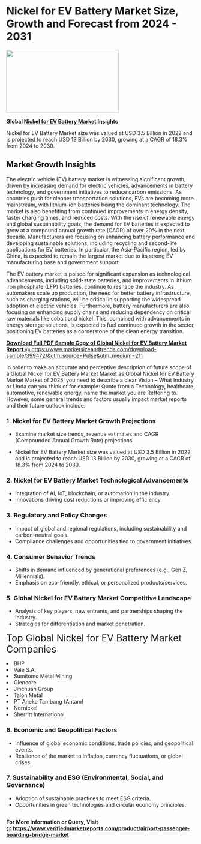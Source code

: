 <H1>Nickel for EV Battery Market Size, Growth and Forecast from 2024 - 2031</H1><img class="aligncenter size-medium wp-image-584254" src="https://thirdeyenews.in/wp-content/uploads/2024/09/Global-Market-Research-300x168.jpeg" alt="" width="300" height="168" /><p><strong>Global&nbsp;<a href="https://www.marketsizeandtrends.com/download-sample/399472/&amp;utm_source=Pulse&amp;utm_medium=211">Nickel for EV Battery Market</a> Insights</strong></p><p>Nickel for EV Battery Market size was valued at USD 3.5 Billion in 2022 and is projected to reach USD 13 Billion by 2030, growing at a CAGR of 18.3% from 2024 to 2030.</p><p><h2>Market Growth Insights</h2> <p>The electric vehicle (EV) battery market is witnessing significant growth, driven by increasing demand for electric vehicles, advancements in battery technology, and government initiatives to reduce carbon emissions. As countries push for cleaner transportation solutions, EVs are becoming more mainstream, with lithium-ion batteries being the dominant technology. The market is also benefiting from continued improvements in energy density, faster charging times, and reduced costs. With the rise of renewable energy and global sustainability goals, the demand for EV batteries is expected to grow at a compound annual growth rate (CAGR) of over 20% in the next decade. Manufacturers are focusing on enhancing battery performance and developing sustainable solutions, including recycling and second-life applications for EV batteries. In particular, the Asia-Pacific region, led by China, is expected to remain the largest market due to its strong EV manufacturing base and government support.</p> <p><a href="#"></a></p> <p>The EV battery market is poised for significant expansion as technological advancements, including solid-state batteries, and improvements in lithium iron phosphate (LFP) batteries, continue to reshape the industry. As automakers scale up production, the need for better battery infrastructure, such as charging stations, will be critical in supporting the widespread adoption of electric vehicles. Furthermore, battery manufacturers are also focusing on enhancing supply chains and reducing dependency on critical raw materials like cobalt and nickel. This, combined with advancements in energy storage solutions, is expected to fuel continued growth in the sector, positioning EV batteries as a cornerstone of the clean energy transition.</p> <p><a href="#"></p><p><span class=""><strong>Download Full PDF Sample Copy of Global Nickel for EV Battery Market Report</strong> @ <a href="https://www.marketsizeandtrends.com/download-sample/399472/&amp;utm_source=Pulse&amp;utm_medium=211" target="_blank">https://www.marketsizeandtrends.com/download-sample/399472/&amp;utm_source=Pulse&amp;utm_medium=211</a></span></p><p>In order to make an accurate and perceptive description of future scope of a Global&nbsp;Nickel for EV Battery Market Market as Global&nbsp;Nickel for EV Battery Market Market of 2025, you need to describe a clear Vision &ndash; What Industry or Linda can you think of for example: Quote from a Technology, healthcare, automotive, renewable energy, name the market you are Reffering to. However, some general trends and factors usually impact market reports and their future outlook include:</p><h3>1.&nbsp;<strong>Nickel for EV Battery Market Growth Projections</strong></h3><ul><li>Examine market size trends, revenue estimates and CAGR (Compounded Annual Growth Rate) projections.</li><li><p>Nickel for EV Battery Market size was valued at USD 3.5 Billion in 2022 and is projected to reach USD 13 Billion by 2030, growing at a CAGR of 18.3% from 2024 to 2030.</p></li></ul><h3>2.&nbsp;<strong>Nickel for EV Battery Market Technological Advancements</strong></h3><ul><li>Integration of AI, IoT, blockchain, or automation in the industry.</li><li>Innovations driving cost reductions or improving efficiency.</li></ul><h3>3.&nbsp;<strong>Regulatory and Policy Changes</strong></h3><ul><li>Impact of global and regional regulations, including sustainability and carbon-neutral goals.</li><li>Compliance challenges and opportunities tied to government initiatives.</li></ul><h3>4.&nbsp;<strong>Consumer Behavior Trends</strong></h3><ul><li>Shifts in demand influenced by generational preferences (e.g., Gen Z, Millennials).</li><li>Emphasis on eco-friendly, ethical, or personalized products/services.</li></ul><h3>5.&nbsp;<strong>Global Nickel for EV Battery Market Competitive Landscape</strong></h3><ul><li>Analysis of key players, new entrants, and partnerships shaping the industry.</li><li>Strategies for differentiation and market penetration.</li></ul><p data-pm-slice="1 1 []"><span style="color: inherit; font-family: inherit; font-size: 25px;">Top Global Nickel for EV Battery Market Companies</span></p><div class="" data-test-id=""><p><li>BHP</li><li> Vale S.A.</li><li> Sumitomo Metal Mining</li><li> Glencore</li><li> Jinchuan Group</li><li> Talon Metal</li><li> PT Aneka Tambang (Antam)</li><li> Nornickel</li><li> Sherritt International</li></p></div><h3>6.&nbsp;<strong>Economic and Geopolitical Factors</strong></h3><ul><li>Influence of global economic conditions, trade policies, and geopolitical events.</li><li>Resilience of the market to inflation, currency fluctuations, or global crises.</li></ul><h3>7.&nbsp;<strong>Sustainability and ESG (Environmental, Social, and Governance)</strong></h3><ul><li>Adoption of sustainable practices to meet ESG criteria.</li><li>Opportunities in green technologies and circular economy principles.</li></ul><h2><strong style="font-size: 14px;">For More Information or Query, Visit @&nbsp;</strong><a style="background-color: #ffffff; font-size: 14px;" href="https://www.marketsizeandtrends.com/report/nickel-for-ev-battery-market/" target="_blank">https://www.verifiedmarketreports.com/product/airport-passenger-boarding-bridge-market</a></h2>
